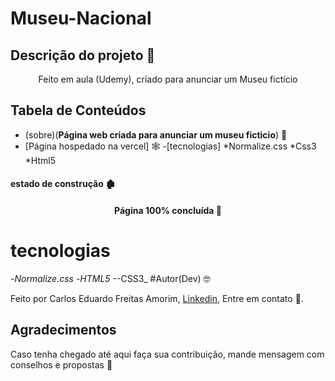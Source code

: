 # Museu-Nacional 

## Descrição do projeto 👾

<p align="center">Feito em aula (Udemy), criado para anunciar um Museu fictício</p>

## Tabela de Conteúdos

- (sobre)(**Página web criada para anunciar um museu ficticio**) 📑
- [Página hospedado na vercel] 🕸️
-[tecnologias]
 *Normalize.css
 *Css3
 *Html5
 
 #### estado de construção 🏚️
 
 <h4 align="center">
    Página 100% concluída 🚀
  </h4>
  
  # tecnologias 
  
  -_Normalize.css_
  -_HTML5_
  --CSS3_
  #Autor(Dev) 🤓
  
  Feito por Carlos Eduardo Freitas Amorim, [Linkedin](https://www.linkedin.com/in/carlos-eduardo-freitas-amorim-13102719b/), Entre em contato 🧐.
  
  ## Agradecimentos 
  
  Caso tenha chegado até aqui faça sua contribuição, mande mensagem com conselhos e propostas 🥳
